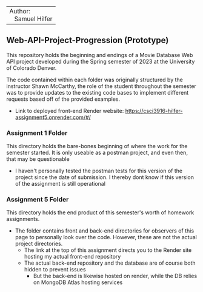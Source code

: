 
<table>
  <tr>
    <td>Author:<br>
      &nbsp;&nbsp;&nbsp;Samuel Hilfer</td>
  </tr>
</table>

##  Web-API-Project-Progression (Prototype)

This repository holds the beginning and endings of a Movie Database Web API project developed during the Spring semester of 2023 at the University of Colorado Denver.

The code contained within each folder was originally structured by the instructor Shawn McCarthy, the role of the student throughout the semester was to provide updates to the existing code bases to implement different requests based off of the provided examples.

- Link to deployed front-end Render website: https://csci3916-hilfer-assignment5.onrender.com/#/

### Assignment 1 Folder

This directory holds the bare-bones beginning of where the work for the semester started. It is only useable as a postman project, and even then, that may be questionable 
- I haven't personally tested the postman tests for this version of the project since the date of submission. I thereby dont know if this version of the assignment is still operational

### Assignment 5 Folder 

This directory holds the end product of this semester's worth of homework assignments.
- The folder contains front and back-end directories for observers of this page to personally look over the code. However, these are not the actual project directories.
    - The link at the top of this assignment directs you to the Render site hosting my actual front-end repository 
    - The actual back-end repository and the database are of course both hidden to prevent issues
        - But the back-end is likewise hosted on render, while the DB relies on MongoDB Atlas hosting services
